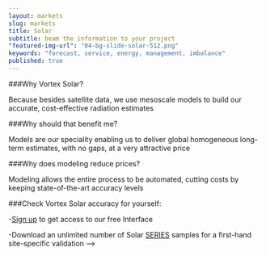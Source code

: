 ```yaml
---
layout: markets
slug: markets
title: Solar
subtitle: beam the information to your project
"featured-img-url": "04-bg-slide-solar-512.png"
keywords: "forecast, service, energy, management, imbalance"
published: true
---
```



###Why Vortex Solar?

Because besides satellite data, we use mesoscale models to build our accurate, cost-effective radiation estimates

###Why should that benefit me?

Models are our speciality enabling us to deliver global homogeneous long-term estimates, with no gaps, at a very attractive price

###Why does modeling reduce prices?

Modeling allows the entire process to be automated, cutting costs by keeping state-of-the-art accuracy levels

###Check Vortex Solar accuracy for yourself:

<!--
-<a href="mailto:patricia.puig@vortex.es?subject=Solar Validation">Request</a> our validation withe-paper including comparisons against measurements in all continents
-->

-<a href="http://interface.vortex.es/signup" target="blank">Sign up</a> to get access to our free Interface
<!--
with clickable long-term reports worldwide
-->

-Download an unlimited number of Solar <a href="/solutions/sSeries.html">SERIES</a> samples for a first-hand site-specific validation
-->
